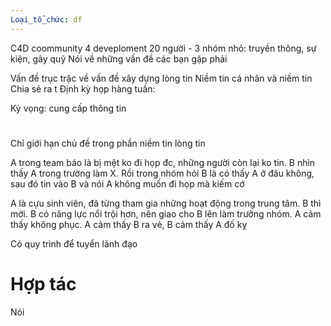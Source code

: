 ```yaml
---
Loại_tổ_chức: df
---
```


C4D coommunity 4 deveploment 
20 người - 3 nhóm nhỏ: truyền thông, sự kiện, gây quỹ
Nói về những vấn đề các bạn gặp phải

Vấn đề trục trặc về vấn đề xây dựng lòng tin 
Niềm tin cá nhân và niềm tin 
Chia sẻ ra t
Định kỳ họp hàng tuần: 


Kỳ vọng: cung cấp thông tin

# 
Chỉ giới hạn chủ đề trong phần niềm tin lòng tin

A trong team báo là bị mệt ko đi họp đc, những người còn lại ko tin. B nhìn thấy A trong trường làm X. Rồi trong nhóm hỏi B là có thấy A ở đâu không, sau đó tin vào B và nói A không muốn đi họp mà kiếm cớ

A là cựu sinh viên, đã từng tham gia những hoạt động trong trung tâm. B thì mới. B có năng lực nổi trội hơn, nên giao cho B lên làm trưởng nhóm. A cảm thấy không  phục.
A cảm thấy B ra vẻ, B cảm thấy A đố kỵ

Có quy trình để tuyển lãnh đạo
# Hợp tác
Nói 